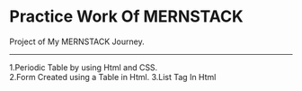 # Practice Work Of MERNSTACK
Project of My MERNSTACK Journey. <br>
<hr>
1.Periodic Table by using Html and CSS.<br>
2.Form Created using a Table in Html.
3.List Tag In Html
